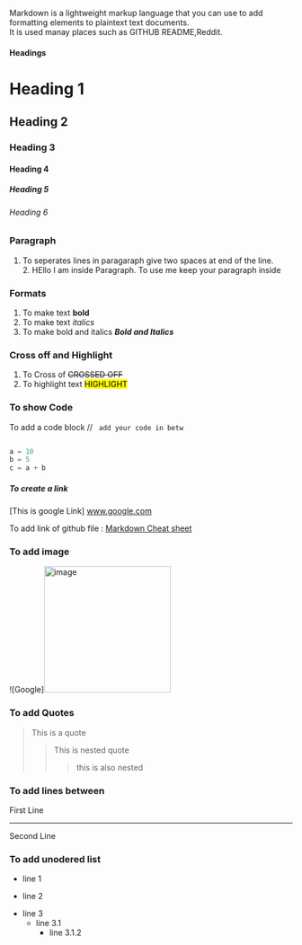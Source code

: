 
Markdown is a lightweight markup language that you can use to add formatting elements to plaintext text documents.  
It is used manay places such as GITHUB README,Reddit.


#### Headings

# Heading 1
## Heading 2
### Heading 3
#### Heading 4
##### Heading 5
###### Heading 6


### Paragraph 

1. To seperates lines in paragaraph give two spaces at end of the line.  
2.<pr>
  HEllo I am inside Paragraph.
  To use me keep your paragraph inside 
 </pr>

### Formats

1. To make text **bold**
2. To make text *italics*
3. To make bold and italics ***Bold and Italics***

### Cross off and Highlight

1. To Cross of ~~CROSSED OFF~~
2. To highlight text <mark>HIGHLIGHT</mark>

### To show Code

To add a code block // ``` add your code in betw```

``` python

a = 10
b = 5
c = a + b


```


##### To create a link 

[This is google Link] www.google.com

To add link of github file : [Markdown Cheat sheet](./markdowncheatsheet)
### To add image

![Google]<img width="225" height="225" alt="image" src="https://github.com/user-attachments/assets/9951844f-4083-4c73-8da9-9190b3003274" />


### To add Quotes

> This is a quote
> > This is nested quote
> > > this is also nested


### To add lines between 

First Line

*******

Second Line 


### To add unodered list

* line 1
+ line 2
- line 3  
  * line 3.1
    * line 3.1.2
   

